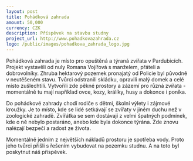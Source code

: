 ```yaml
---
layout: post
title: Pohádková zahrada
amount: 50,000
currency: CZK
description: Příspěvek na stavbu studny
project_url: http://www.pohadkovazahrada.cz
logo: /public/images/pohadkova_zahrada_logo.jpg
---
```


Pohádková zahrada je místo pro opuštěná a týraná zvířata v Pardubicích. Projekt vystavěli od nuly Romana Vojířová s manželem, přáteli a dobrovolníky. Zhruba hektarový pozemek pronajatý od Policie byl původně v neutěšeném stavu. Tvůrci odstranili skládku, opravili malý domek a celé místo zušlechtili. Vytvořili zde pěkné prostory a zázemí pro různá zvířata - momentálně tu mají například ovce, kozy, králíky, husy a dokonce i poníka.

Do pohádkové zahrady chodí rodiče s dětmi, školní výlety i zájmové kroužky. Je to místo, kde se lidé setkávají se zvířaty v jiném duchu než v zoologické zahradě. Zvířátka se sem dostávají z velmi špatných podmínek, kde o ně nebylo postaráno, anebo kde byla dokonce týrána. Zde znovu nalézají bezpečí a radost ze života.

Momentálně jedním z největších nákladů prostoru je spotřeba vody. Proto jeho tvůrci přišli s řešením vybudovat na pozemku studnu. A na toto byl poskytnut náš příspěvek.
